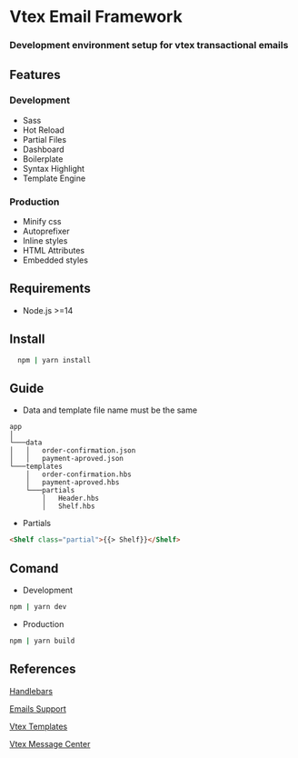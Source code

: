 # Vtex Email Framework
### Development environment setup for vtex transactional emails
##  Features
### Development
* Sass
* Hot Reload
* Partial Files
* Dashboard
* Boilerplate
* Syntax Highlight
* Template Engine
### Production
* Minify css
* Autoprefixer
* Inline styles
* HTML Attributes
* Embedded styles
## Requirements
* Node.js >=14
## Install
```bash
  npm | yarn install
```
## Guide
* Data and template file name must be the same
```
app
│
└───data
│   │   order-confirmation.json
│   │   payment-aproved.json
└───templates
    │   order-confirmation.hbs
    │   payment-aproved.hbs
    └───partials
        │   Header.hbs
        │   Shelf.hbs
```
* Partials
```html
<Shelf class="partial">{{> Shelf}}</Shelf>
```
## Comand
- Development
```bash
npm | yarn dev
```
- Production
```bash
npm | yarn build
```
## References
[Handlebars](https://handlebarsjs.com/)  

[Emails Support](https://www.campaignmonitor.com/css/)  

[Vtex Templates](https://help.vtex.com/tutorial/list-of-e-mail-templates-in-the-message-center--3g2S2kqBOoSGcCaqMYK2my)  

[Vtex Message Center](https://help.vtex.com/en/tracks/transactional-emails--6IkJwttMw5T84mlY9RifRP/5uvq01BDu6nnDEJpseR1aH)

